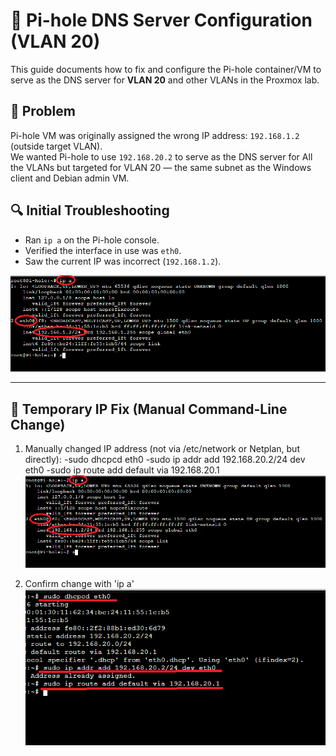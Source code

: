 # 🧩 Pi-hole DNS Server Configuration (VLAN 20)

This guide documents how to fix and configure the Pi-hole container/VM to serve as the DNS server for **VLAN 20** and other VLANs in the Proxmox lab.

## 📌 Problem

Pi-hole VM was originally assigned the wrong IP address: `192.168.1.2` (outside target VLAN).  
We wanted Pi-hole to use `192.168.20.2` to serve as the DNS server for All the VLANs but targeted for VLAN 20 — the same subnet as the Windows client and Debian admin VM.

## 🔍 Initial Troubleshooting

- Ran `ip a` on the Pi-hole console.
- Verified the interface in use was `eth0`.
- Saw the current IP was incorrect (`192.168.1.2`).
  
![Pihole IP address before change](1_IP.png)

---


## 🧪 Temporary IP Fix (Manual Command-Line Change)

1. Manually changed IP address (not via /etc/network or Netplan, but directly):
  -sudo dhcpcd eth0
  -sudo ip addr add 192.168.20.2/24 dev eth0
  -sudo ip route add default via 192.168.20.1
![Config_Temp_IP](2_Config_IP.png)

2. Confirm change with 'ip a'
![Confirm Change](3_Confirm.png)

